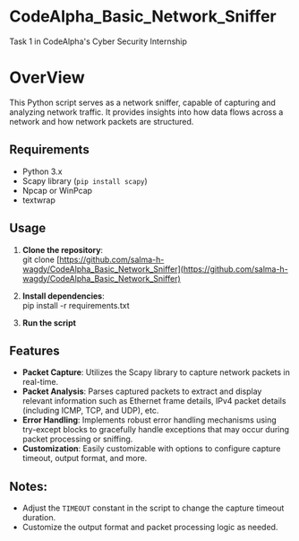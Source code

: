 # CodeAlpha_Basic_Network_Sniffer
Task 1 in CodeAlpha's Cyber Security Internship 

# OverView

This Python script serves as a network sniffer, capable of capturing and analyzing network traffic. It provides insights into how data flows across a network and how network packets are structured.


## Requirements

- Python 3.x
- Scapy library (`pip install scapy`)
- Npcap or WinPcap
- textwrap 

## Usage

1. <b>Clone the repository</b>: <br>
git clone [https://github.com/salma-h-wagdy/CodeAlpha_Basic_Network_Sniffer](https://github.com/salma-h-wagdy/CodeAlpha_Basic_Network_Sniffer)

2. <b>Install dependencies</b>: <br>
    pip install -r requirements.txt
3. <b> Run the script </b>

## Features

- **Packet Capture**: Utilizes the Scapy library to capture network packets in real-time.
- **Packet Analysis**: Parses captured packets to extract and display relevant information such as Ethernet frame details, IPv4 packet details (including ICMP, TCP, and UDP), etc.
- **Error Handling**: Implements robust error handling mechanisms using try-except blocks to gracefully handle exceptions that may occur during packet processing or sniffing.
- **Customization**: Easily customizable with options to configure capture timeout, output format, and more.
  
## Notes:
- Adjust the `TIMEOUT` constant in the script to change the capture timeout duration.
- Customize the output format and packet processing logic as needed.

